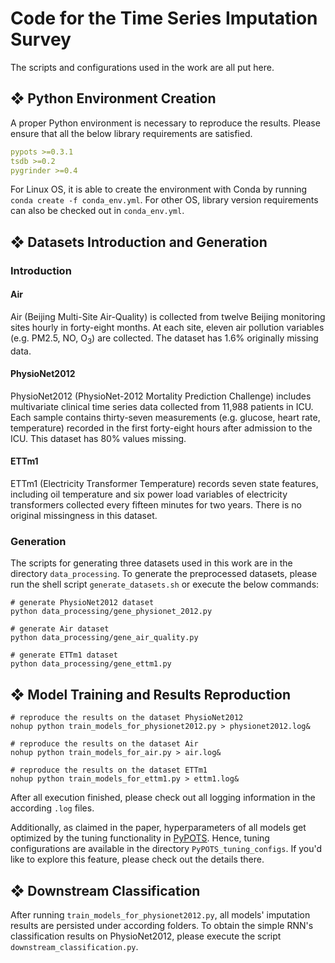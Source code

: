 # Code for the Time Series Imputation Survey 
The scripts and configurations used in the work are all put here.


## ❖ Python Environment Creation
A proper Python environment is necessary to reproduce the results. 
Please ensure that all the below library requirements are satisfied.

```yaml
pypots >=0.3.1
tsdb >=0.2
pygrinder >=0.4
```

For Linux OS, it is able to create the environment with Conda by running `conda create -f conda_env.yml`.
For other OS, library version requirements can also be checked out in `conda_env.yml`.


## ❖ Datasets Introduction and Generation
### Introduction
#### Air
Air (Beijing Multi-Site Air-Quality) is collected from twelve Beijing monitoring sites hourly in forty-eight months. 
At each site, eleven air pollution variables (e.g. PM2.5, NO, O<sub>3</sub>) are collected. 
The dataset has 1.6% originally missing data.

#### PhysioNet2012
PhysioNet2012 (PhysioNet-2012 Mortality Prediction Challenge) includes multivariate clinical time series data 
collected from 11,988 patients in ICU. Each sample contains thirty-seven measurements (e.g. glucose, heart rate, 
temperature) recorded in the first forty-eight hours after admission to the ICU. 
This dataset has 80% values missing.

#### ETTm1
ETTm1 (Electricity Transformer Temperature) records seven state features, including oil temperature and six power 
load variables of electricity transformers collected every fifteen minutes for two years. 
There is no original missingness in this dataset.

### Generation
The scripts for generating three datasets used in this work are in the directory `data_processing`. 
To generate the preprocessed datasets, please run the shell script `generate_datasets.sh` or 
execute the below commands:

```shell
# generate PhysioNet2012 dataset
python data_processing/gene_physionet_2012.py

# generate Air dataset
python data_processing/gene_air_quality.py

# generate ETTm1 dataset
python data_processing/gene_ettm1.py
```


## ❖ Model Training and Results Reproduction
```shell
# reproduce the results on the dataset PhysioNet2012
nohup python train_models_for_physionet2012.py > physionet2012.log&

# reproduce the results on the dataset Air
nohup python train_models_for_air.py > air.log&

# reproduce the results on the dataset ETTm1
nohup python train_models_for_ettm1.py > ettm1.log&
```

After all execution finished, please check out all logging information in the according `.log` files.

Additionally, as claimed in the paper, hyperparameters of all models get optimized by the tuning functionality in 
[PyPOTS](https://github.com/WenjieDu/PyPOTS). Hence, tuning configurations are available in the directory `PyPOTS_tuning_configs`.
If you'd like to explore this feature, please check out the details there.


## ❖ Downstream Classification
After running `train_models_for_physionet2012.py`, all models' imputation results are persisted under according folders.
To obtain the simple RNN's classification results on PhysioNet2012, please execute the script `downstream_classification.py`.